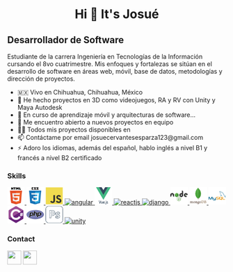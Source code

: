<div class="titulo">
  <h1 align="center" dir=auto> Hi 👋 It's Josué</h1>
</div>
<div>
  <h2>Desarrollador de Software</h2>
</div>
<div>
  <p>Estudiante de la carrera Ingeniería en Tecnologías de la Información cursando el 8vo cuatrimestre.
  Mis enfoques y fortalezas se sitúan en el desarrollo de software en áreas web, móvil, base de datos, metodologías y dirección de proyectos.</p>
<ul>
<li> 🇲🇽 Vivo en Chihuahua, Chihuahua, México </li>
<li> 🚀 He hecho proyectos en 3D como videojuegos, RA y RV con Unity y Maya Autodesk </li>
<li> 🧠 En curso de aprendizaje móvil y arquitecturas de software... </li> 
<li> 🤝 Me encuentro abierto a nuevos proyectos en equipo </li> 
<li> 👨‍💻 Todos mis proyectos disponibles en  </li> 
<li> 📫 Contáctame por email josuecervantesesparza123@gmail.com </li> 
<li> ⚡ Adoro los idiomas, además del español, hablo inglés a nivel B1 y francés a nivel B2 certificado </li> 
</ul>

  <h3> Skills</h3>  
<!-- Icono html -->
<a href="https://www.w3.org/html/" rel="nofollow"> <img src="https://raw.githubusercontent.com/devicons/devicon/master/icons/html5/html5-original-wordmark.svg" alt="html5" width="40" height="40" style="max-width: 100%;"> </a>
<!-- Icono css -->
<a href="https://www.w3schools.com/css/" rel="nofollow"> <img src="https://raw.githubusercontent.com/devicons/devicon/master/icons/css3/css3-original-wordmark.svg" alt="css3" width="40" height="40" style="max-width: 100%;"> </a>
<!-- Icono JS -->
<a href="https://developer.mozilla.org/en-US/docs/Web/JavaScript" rel="nofollow"> <img src="https://raw.githubusercontent.com/devicons/devicon/master/icons/javascript/javascript-original.svg" alt="javascript" width="40" height="40" style="max-width: 100%;"> </a>
 <!-- Icono Angular -->
<a href="https://angular.io" rel="nofollow"> <img src="https://camo.githubusercontent.com/9eecc42439347332f256a326363924551042f5b96235f972982512199476611a/68747470733a2f2f616e67756c61722e696f2f6173736574732f696d616765732f6c6f676f732f616e67756c61722f616e67756c61722e737667" alt="angular" width="40" height="40" data-canonical-src="https://angular.io/assets/images/logos/angular/angular.svg" style="max-width: 100%;"> </a>
<!-- Icono Vue -->
<a href="https://vuejs.org/" rel="nofollow"> <img src="https://raw.githubusercontent.com/devicons/devicon/master/icons/vuejs/vuejs-original-wordmark.svg" alt="vuejs" width="40" height="40" style="max-width: 100%;"> </a> 
<!-- Icono React -->
<a href="https://reactjs.org/" rel="nofollow"> <img src="https://raw.githubusercontent.com/devicons/devicon/master/icons/reactjs/reactjs-original-wordmark.svg" alt="reactjs" width="40" height="40" style="max-width: 100%;"> </a> 
 <!-- Icono Django -->
<a href="https://www.djangoproject.com/" rel="nofollow"> <img src="https://camo.githubusercontent.com/537f66454b766b0d56da91225206ebf6d28ecff24d84668d52cf9430e02460fd/68747470733a2f2f63646e2e776f726c64766563746f726c6f676f2e636f6d2f6c6f676f732f646a616e676f2e737667" alt="django" width="40" height="40" data-canonical-src="https://cdn.worldvectorlogo.com/logos/django.svg" style="max-width: 100%;"> </a>
<!-- Icono Nodejs -->
<a href="https://nodejs.org" rel="nofollow"> <img src="https://raw.githubusercontent.com/devicons/devicon/master/icons/nodejs/nodejs-original-wordmark.svg" alt="nodejs" width="40" height="40" style="max-width: 100%;"> </a>
  <!-- Icono mongo -->
<a href="https://www.mongodb.com/" rel="nofollow"> <img src="https://raw.githubusercontent.com/devicons/devicon/master/icons/mongodb/mongodb-original-wordmark.svg" alt="mongodb" width="40" height="40" style="max-width: 100%;"> </a> <a href="https://www.mysql.com/" rel="nofollow"> <img src="https://raw.githubusercontent.com/devicons/devicon/master/icons/mysql/mysql-original-wordmark.svg" alt="mysql" width="40" height="40" style="max-width: 100%;"> </a> 
 <!-- Icono C# -->
  <a href="https://www.w3schools.com/cs/" rel="nofollow"> <img src="https://raw.githubusercontent.com/devicons/devicon/master/icons/csharp/csharp-original.svg" alt="csharp" width="40" height="40" style="max-width: 100%;"> </a> 
  <!-- Icono PHP -->
<a href="https://www.php.net" rel="nofollow"> <img src="https://raw.githubusercontent.com/devicons/devicon/master/icons/php/php-original.svg" alt="php" width="40" height="40" style="max-width: 100%;"> </a> 
  <!-- Icono Photoshop -->
    <a href="https://www.photoshop.com/en" rel="nofollow"> <img src="https://raw.githubusercontent.com/devicons/devicon/master/icons/photoshop/photoshop-line.svg" alt="photoshop" width="40" height="40" style="max-width: 100%;"> </a>
  <!-- Icono Unity -->
  <a href="https://unity.com/" rel="nofollow"> <img src="https://camo.githubusercontent.com/f8f5c4f90fe3c43e5b7858360cf3a4eeffcaa0bdf7352c7c8c4b9c1489bb7f99/68747470733a2f2f7777772e766563746f726c6f676f2e7a6f6e652f6c6f676f732f756e69747933642f756e69747933642d69636f6e2e737667" alt="unity" width="40" height="40" data-canonical-src="https://www.vectorlogo.zone/logos/unity3d/unity3d-icon.svg" style="max-width: 100%;"> </a> </p>

<h3> Contact </h3>  
<p> 
  <!-- Icono Github -->
  <a href="https://www.github.com/JosueCervantes"><img src="https://raw.githubusercontent.com/danielcranney/readme-generator/main/public/icons/socials/github-dark.svg" width="32" height="32" style="max-width: 100%;"></a> 
  <!-- Icono Insta-->
  <a href="http://www.instagram.com/josue.rcervantes/" rel="nofollow"><img src="https://raw.githubusercontent.com/danielcranney/readme-generator/main/public/icons/socials/instagram.svg" width="32" height="32" style="max-width: 100%;"></a> </p>
</div>
